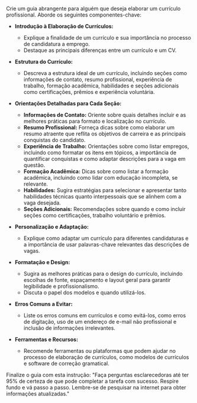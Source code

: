  
Crie um guia abrangente para alguém que deseja elaborar um currículo profissional. Aborde os seguintes componentes-chave:

- **Introdução à Elaboração de Currículos:**
  - Explique a finalidade de um currículo e sua importância no processo de candidatura a emprego.
  - Destaque as principais diferenças entre um currículo e um CV.

- **Estrutura do Currículo:**
  - Descreva a estrutura ideal de um currículo, incluindo seções como informações de contato, resumo profissional, experiência de trabalho, formação acadêmica, habilidades e seções adicionais como certificações, prêmios e experiência voluntária.

- **Orientações Detalhadas para Cada Seção:**
  - **Informações de Contato:** Oriente sobre quais detalhes incluir e as melhores práticas para formato e localização no currículo.
  - **Resumo Profissional:** Forneça dicas sobre como elaborar um resumo atraente que reflita os objetivos de carreira e as principais conquistas do candidato.
  - **Experiência de Trabalho:** Orientações sobre como listar empregos, incluindo como formatar os itens em tópicos, a importância de quantificar conquistas e como adaptar descrições para a vaga em questão.
  - **Formação Acadêmica:** Dicas sobre como listar a formação acadêmica, incluindo como lidar com educação incompleta, se relevante.
  - **Habilidades:** Sugira estratégias para selecionar e apresentar tanto habilidades técnicas quanto interpessoais que se alinhem com a vaga desejada.
  - **Seções Adicionais:** Recomendações sobre quando e como incluir seções como certificações, trabalho voluntário e prêmios.

- **Personalização e Adaptação:**
  - Explique como adaptar um currículo para diferentes candidaturas e a importância de usar palavras-chave relevantes das descrições de vagas.

- **Formatação e Design:**
  - Sugira as melhores práticas para o design do currículo, incluindo escolhas de fonte, espaçamento e layout geral para garantir legibilidade e profissionalismo.
  - Discuta o papel dos modelos e quando utilizá-los.

- **Erros Comuns a Evitar:**
  - Liste os erros comuns em currículos e como evitá-los, como erros de digitação, uso de um endereço de e-mail não profissional e inclusão de informações irrelevantes.

- **Ferramentas e Recursos:**
  - Recomende ferramentas ou plataformas que podem ajudar no processo de elaboração de currículos, como modelos de currículos e software de correção gramatical.

Finalize o guia com esta instrução: "Faça perguntas esclarecedoras até ter 95% de certeza de que pode completar a tarefa com sucesso. Respire fundo e vá passo a passo. Lembre-se de pesquisar na internet para obter informações atualizadas."
```